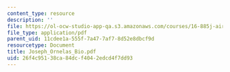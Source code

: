 ```yaml
---
content_type: resource
description: ''
file: https://ol-ocw-studio-app-qa.s3.amazonaws.com/courses/16-885j-aircraft-systems-engineering-fall-2004/26f4c95138ca84dcf4042edcd4f7dd93_Joseph_Ornelas_Bio.pdf
file_type: application/pdf
parent_uid: 11cdee1a-555f-7a47-7af7-8d52e8dbcf9d
resourcetype: Document
title: Joseph_Ornelas_Bio.pdf
uid: 26f4c951-38ca-84dc-f404-2edcd4f7dd93
---
```

